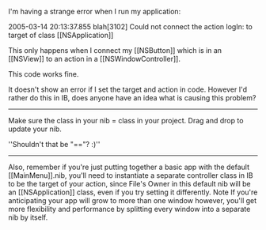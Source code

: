 I'm having a strange error when I run my application:

2005-03-14 20:13:37.855 blah[3102] Could not connect the action logIn: to target of class [[NSApplication]]

This only happens when I connect my [[NSButton]] which is in an [[NSView]] to an action in a [[NSWindowController]].

This code works fine.

It doesn't show an error if I set the target and action in code. However I'd rather do this in IB, does anyone have an idea what is causing this problem?

----

Make sure the class in your nib = class in your project. Drag and drop to update your nib.

''Shouldn't that be "=="? :)''

----

Also, remember if you're just putting together a basic app with the default [[MainMenu]].nib, you'll need to instantiate a separate controller class in IB to be the target of your action, since File's Owner in this default nib will be an [[NSApplication]] class, even if you try setting it differently. Note If you're anticipating your app will grow to more than one window however, you'll get more flexibility and performance by splitting every window into a separate nib by itself.